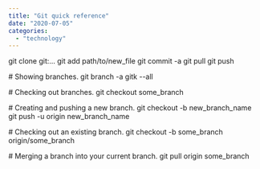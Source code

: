 ```yaml
---
title: "Git quick reference"
date: "2020-07-05"
categories: 
  - "technology"
---
```


git clone git:... git add path/to/new\_file git commit -a git pull git push

\# Showing branches. git branch -a gitk --all

\# Checking out branches. git checkout some\_branch

\# Creating and pushing a new branch. git checkout -b new\_branch\_name git push -u origin new\_branch\_name

\# Checking out an existing branch. git checkout -b some\_branch origin/some\_branch

\# Merging a branch into your current branch. git pull origin some\_branch
